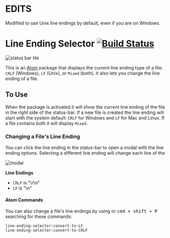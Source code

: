 # EDITS

Modified to use Unix line endings by default, even if you are on Windows.

# Line Ending Selector [![Build Status](https://travis-ci.org/atom/line-ending-selector.svg?branch=master)](https://travis-ci.org/atom/line-ending-selector)

![status bar tile](https://cloud.githubusercontent.com/assets/1305617/9274149/6b317568-4293-11e5-83ba-614a6c0d9890.png)


This is an [Atom](https://atom.io) package that displays the current line ending type of a file: `CRLF` (Windows), `LF` (Unix), or `Mixed` (both). It also lets you change the line ending of a file.

## To Use

When the package is activated it will show the current line ending of the file in the right side of the status-bar. If a new file is created the line ending will start with the system default: `CRLF` for Windows and `LF` for Mac and Linux. If a file contains both it will display `Mixed`.

### Changing a File's Line Ending

You can click the line ending in the status-bar to open a modal with the line ending options. Selecting a different line ending will change each line of the

![modal](https://cloud.githubusercontent.com/assets/1305617/9273907/2be5c136-4291-11e5-94af-65ece408eb12.png)

**Line Endings**

- `CRLF` is "\r\n"
- `LF` is "\n"

#### Atom Commands

You can also change a file's line endings by using or <kbd>cmd + shift + P</kbd> searching for these commands:

```text
line-ending-selector:convert-to-LF
line-ending-selector:convert-to-CRLF
```
